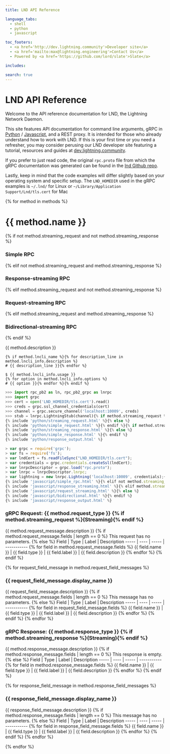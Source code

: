 ```yaml
---
title: LND API Reference

language_tabs:
  - shell
  - python
  - javascript

toc_footers:
  - <a href='http://dev.lightning.community'>Developer site</a>
  - <a href='mailto:max@lightning.engineering'>Contact Us</a>
  - Powered by <a href='https://github.com/lord/slate'>Slate</a>

includes:

search: true
---
```


# LND API Reference

Welcome to the API reference documentation for LND, the Lightning Network
Daemon.

This site features API documentation for command line arguments, gRPC in
[Python](//dev.lightning.community/guides/python-grpc/) /
[Javascript](//dev.lightning.community/guides/python-grpc/), and a REST proxy.
It is intended for those who already understand how to work with LND. If this is
your first time or you need a refresher, you may consider perusing our LND
developer site featuring a tutorial, resources and guides at
[dev.lightning.community](//dev.lightning.community).

If you prefer to just read code, the original `rpc.proto` file from which
the gRPC documentation was generated can be found in the [lnd Github
repo](https://github.com/lightningnetwork/lnd/blob/master/lnrpc/rpc.proto).

Lastly, keep in mind that the code examples will differ slightly based on your
operating system and specific setup. The `LND_HOMEDIR` used in the gRPC examples
is `~/.lnd/` for Linux or `~/Library/Application Support/Lnd/tls.cert` for Mac

{% for method in methods %}

# {{ method.name }}
{% if not method.streaming_request and not method.streaming_response %}
### Simple RPC
{% elif not method.streaming_request and method.streaming_response %}
### Response-streaming RPC
{% elif method.streaming_request and not method.streaming_response %}
### Request-streaming RPC
{% elif method.streaming_request and method.streaming_response %}
### Bidirectional-streaming RPC
{% endif %}

{{ method.description }}

```shell
{% if method.lncli_name %}{% for description_line in method.lncli_info.description %}
# {{ description_line }}{% endfor %}

$ {{ method.lncli_info.usage }}
{% for option in method.lncli_info.options %}
# {{ option }}{% endfor %}{% endif %}
```

```python
>>> import rpc_pb2 as ln, rpc_pb2_grpc as lnrpc
>>> import grpc
>>> cert = open('LND_HOMEDIR/tls.cert').read()
>>> creds = grpc.ssl_channel_credentials(cert)
>>> channel = grpc.secure_channel('localhost:10009', creds)
>>> stub = lnrpc.LightningStub(channel){% if method.streaming_request %}
{% include 'python/streaming_request.html' %}{% else %}
{% include 'python/simple_request.html' %}{% endif %}{% if method.streaming_response %}
{% include 'python/streaming_response.html' %}{% else %}
{% include 'python/simple_response.html' %}{% endif %}
{% include 'python/response_output.html' %}
```

```javascript
> var grpc = require('grpc');
> var fs = require('fs');
> var lndCert = fs.readFileSync("LND_HOMEDIR/tls.cert");
> var credentials = grpc.credentials.createSsl(lndCert);
> var lnrpcDescriptor = grpc.load("rpc.proto");
> var lnrpc = lnrpcDescriptor.lnrpc;
> var lightning = new lnrpc.Lightning('localhost:10009', credentials);{% if not method.streaming_request and not method.streaming_response %} 
{% include 'javascript/simple_rpc.html' %}{% elif not method.streaming_request and method.streaming_response %}
{% include 'javascript/response_streaming.html' %}{% elif method.streaming_request and not method.streaming_response %}
{% include 'javascript/request_streaming.html' %}{% else %}
{% include 'javascript/bidirectional.html' %}{% endif %}
{% include 'javascript/response_output.html' %}
```

### gRPC Request: {{ method.request_type }} {% if method.streaming_request %}(Streaming){% endif %}

{{ method.request_message.description }}
{% if method.request_message.fields | length == 0 %}
This request has no parameters.
{% else %}
Field | Type | Label | Description
----- | ---- | ----- | ----------- {% for field in method.request_message.fields %}
{{ field.name }} | {{ field.type }} | {{ field.label }} | {{ field.description }} {% endfor %}
{% endif %}

{% for request_field_message in method.request_field_messages %}
### {{ request_field_message.display_name }}
{{ request_field_message.description }}
{% if method.request_message.fields | length == 0 %}
This message has no parameters.
{% else %}
Field | Type | Label | Description
----- | ---- | ----- | ----------- {% for field in request_field_message.fields %}
{{ field.name }} | {{ field.type }} | {{ field.label }} | {{ field.description }} {% endfor %}
{% endif %}
{% endfor %}

### gRPC Response: {{ method.response_type }} {% if method.streaming_response %}(Streaming){% endif %}

{{ method.response_message.description }}
{% if method.response_message.fields | length == 0 %}
This response is empty.
{% else %}
Field | Type | Label | Description
----- | ---- | ----- | ----------- {% for field in method.response_message.fields %}
{{ field.name }} | {{ field.type }} | {{ field.label }} | {{ field.description }} {% endfor %}
{% endif %}

{% for response_field_message in method.response_field_messages %}
### {{ response_field_message.display_name }}
{{ response_field_message.description }}
{% if method.response_message.fields | length == 0 %}
This message has no parameters.
{% else %}
Field | Type | Label | Description
----- | ---- | ----- | ----------- {% for field in response_field_message.fields %}
{{ field.name }} | {{ field.type }} | {{ field.label }} | {{ field.description }} {% endfor %}
{% endif %}
{% endfor %}

{% endfor %}
